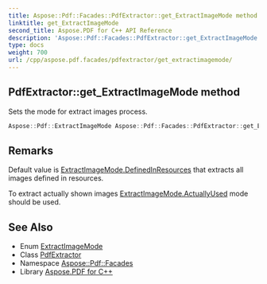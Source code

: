 ```yaml
---
title: Aspose::Pdf::Facades::PdfExtractor::get_ExtractImageMode method
linktitle: get_ExtractImageMode
second_title: Aspose.PDF for C++ API Reference
description: 'Aspose::Pdf::Facades::PdfExtractor::get_ExtractImageMode method. Sets the mode for extract images process in C++.'
type: docs
weight: 700
url: /cpp/aspose.pdf.facades/pdfextractor/get_extractimagemode/
---
```

## PdfExtractor::get_ExtractImageMode method


Sets the mode for extract images process.

```cpp
Aspose::Pdf::ExtractImageMode Aspose::Pdf::Facades::PdfExtractor::get_ExtractImageMode() const
```

## Remarks


Default value is [ExtractImageMode.DefinedInResources](../../../aspose.pdf/extractimagemode/) that extracts all images defined in resources.

To extract actually shown images [ExtractImageMode.ActuallyUsed](../../../aspose.pdf/extractimagemode/) mode should be used. 
## See Also

* Enum [ExtractImageMode](../../../aspose.pdf/extractimagemode/)
* Class [PdfExtractor](../)
* Namespace [Aspose::Pdf::Facades](../../)
* Library [Aspose.PDF for C++](../../../)
